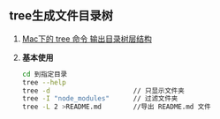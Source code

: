 ## tree生成文件目录树

1. [Mac下的 tree 命令 输出目录树层结构](https://www.jianshu.com/p/9411d60950bf)  

2. **基本使用**  
    ```sh
    cd 到指定目录
    tree --help
    tree -d                     // 只显示文件夹
    tree -I "node_modules"      // 过滤文件夹
    tree -L 2 >README.md        //导出 README.md 文件
    ```